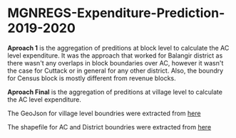 # MGNREGS-Expenditure-Prediction-2019-2020
**Aproach 1** is the aggregation of preditions at block level to calculate the AC level expenditure. It was the approach that worked for Balangir district as there wasn't any overlaps in block boundaries over AC, however it wasn't the case for Cuttack or in general for any other district. Also, the boundry for Census block is mostly different from revenue blocks.

**Aproach Final** is the aggregation of preditions at village level to calculate the AC level expenditure. 

The GeoJson for village level boundries were extracted from [here](https://github.com/datameet/indian_village_boundaries)

The shapefile for AC and District boundries were extracted from [here](https://github.com/datameet/maps/tree/master/assembly-constituencies)
